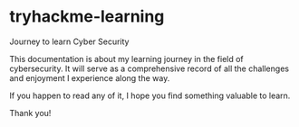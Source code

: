 # tryhackme-learning
Journey to learn Cyber Security

This documentation is about my learning journey in the field of cybersecurity. It will serve as a comprehensive record of all the challenges and enjoyment I experience along the way.

If you happen to read any of it, I hope you find something valuable to learn.

Thank you!
